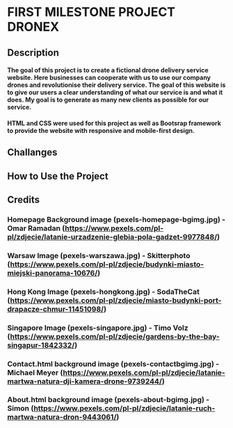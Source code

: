 # FIRST MILESTONE PROJECT DRONEX

## Description 

#### The goal of this project is to create a fictional drone delivery service website. Here businesses can cooperate with us to use our company drones and revolutionise their delivery service. The goal of this website is to give  our users a clear understanding of what our service is and what it does. My goal is to generate as many new clients as possible for our service.

#### HTML and CSS were used for this project as well as Bootsrap framework to provide the website with responsive and mobile-first design.

## Challanges

## How to Use the Project

## Credits

### Homepage Background image (pexels-homepage-bgimg.jpg) -  Omar Ramadan (https://www.pexels.com/pl-pl/zdjecie/latanie-urzadzenie-glebia-pola-gadzet-9977848/)

### Warsaw Image (pexels-warszawa.jpg) - Skitterphoto (https://www.pexels.com/pl-pl/zdjecie/budynki-miasto-miejski-panorama-10676/)

### Hong Kong Image (pexels-hongkong.jpg) - SodaTheCat (https://www.pexels.com/pl-pl/zdjecie/miasto-budynki-port-drapacze-chmur-11451098/)

### Singapore Image (pexels-singapore.jpg) - Timo Volz (https://www.pexels.com/pl-pl/zdjecie/gardens-by-the-bay-singapur-1842332/)

### Contact.html background image (pexels-contactbgimg.jpg) - Michael Meyer (https://www.pexels.com/pl-pl/zdjecie/latanie-martwa-natura-dji-kamera-drone-9739244/)

### About.html background image (pexels-about-bgimg.jpg) - Simon (https://www.pexels.com/pl-pl/zdjecie/latanie-ruch-martwa-natura-dron-9443061/)

